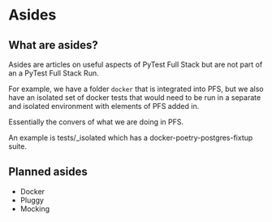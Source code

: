 # Asides

## What are asides?

 Asides are articles on useful aspects of PyTest Full Stack but are not part of an a PyTest Full Stack Run.

For example, we have a folder `docker` that is integrated into PFS, but we also have an isolated set of docker tests that would need to be run in a separate and isolated environment with elements of PFS added in. 

Essentially the convers of what we are doing in PFS.

An example is tests/_isolated which has a docker-poetry-postgres-fixtup suite.

## Planned asides

- Docker
- Pluggy
- Mocking
